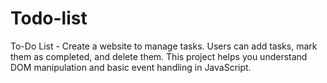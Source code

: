 # Todo-list
To-Do List - Create a website to manage tasks. Users can add tasks, mark them as completed, and delete them. This project helps you understand DOM manipulation and basic event handling in JavaScript.
